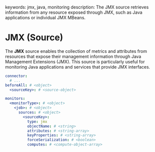 keywords: jmx, java, monitoring
description: The JMX source retrieves information from any resource exposed through JMX, such as Java applications or individual JMX MBeans.

# JMX (Source)

The **JMX** source enables the collection of metrics and attributes from resources that expose their management information through Java Management Extensions (JMX). This source is particularly useful for monitoring Java applications and services that provide JMX interfaces.


```yaml
connector:
  # ...
beforeAll: # <object>
  <sourceKey>: # <source-object>

monitors:
  <monitorType>: # <object>
    <job>: # <object>
      sources: # <object>
        <sourceKey>:
          type: jmx
          objectName: # <string>
          attributes: # <string-array>
          keyProperties: # <string-array>
          forceSerialization: # <boolean>
          computes: # <compute-object-array>
```
